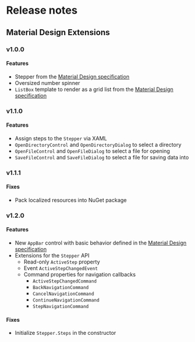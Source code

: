 # Release notes
## Material Design Extensions
### v1.0.0
#### Features
* Stepper from the [Material Design specification](https://material.io/guidelines/components/steppers.html)
* Oversized number spinner
* `ListBox` template to render as a grid list from the [Material Design specification](https://material.io/guidelines/components/grid-lists.html)
### v1.1.0
#### Features
* Assign steps to the `Stepper` via XAML
* `OpenDirectoryControl` and `OpenDirectoryDialog` to select a directory
* `OpenFileControl` and `OpenFileDialog` to select a file for opening
* `SaveFileControl` and `SaveFileDialog` to select a file for saving data into
### v1.1.1
#### Fixes
* Pack localized resources into NuGet package
### v1.2.0
#### Features
* New `AppBar` control with basic behavior defined in the [Material Design specification](https://material.io/guidelines/layout/structure.html#structure-app-bar)
* Extensions for the `Stepper` API
  * Read-only `ActiveStep` property
  * Event `ActiveStepChangedEvent`
  * Command properties for navigation callbacks
    * `ActiveStepChangedCommand`
	* `BackNavigationCommand`
	* `CancelNavigationCommand`
	* `ContinueNavigationCommand`
	* `StepNavigationCommand`
#### Fixes
* Initialize `Stepper.Steps` in the constructor
